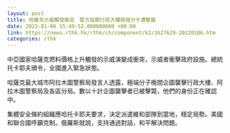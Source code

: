 ```yaml
---
layout: post
title: 哈薩克示威觸發衝突　警方指闖行政大樓極端分子遭擊斃
date: 2022-01-06 15:49:52.000000000 +08:00
link: https://news.rthk.hk/rthk/ch/component/k2/1627629-20220106.htm
categories: rthk
---
```


中亞國家哈薩克燃料價格上升觸發的示威演變成衝突，示威者衝擊政府設施。總統托卡耶夫頒令，全國進入緊急狀態。

哈薩克最大城市阿拉木圖警察局發言人透露，極端分子晚間企圖襲擊行政大樓、阿拉木圖警察局及各區分局。數以十計企圖襲擊者已被擊斃，他們的身份正在確認中。

集體安全條約組織應哈托卡耶夫要求，決定派遣維和部隊到當地，穩定局勢。美國和聯合國呼籲克制。俄羅斯就說，支持通過對話，和平解決問題。

